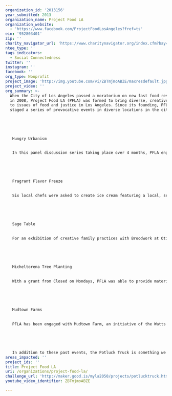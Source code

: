 ```yaml
---
organization_id: '2013156'
year_submitted: 2013
organization_name: Project Food LA
organization_website:
  - 'https://www.facebook.com/ProjectFoodLosAngeles?fref=ts'
ein: '952803401'
zip: ''
charity_navigator_url: 'https://www.charitynavigator.org/index.cfm?bay=search.profile&ein=952803401'
ntee_type: ''
tags_indicators:
  - Social Connectedness
twitter: ''
instagram: ''
facebook: ''
org_type: Nonprofit
project_image: 'http://img.youtube.com/vi/ZBTmjmoABZE/maxresdefault.jpg'
project_video: ''
org_summary: >-
  When the City of Los Angeles passed a moratorium on new fast food restaurants
  in 2008, Project Food LA (PFLA) was formed to bring diverse, creative voices
  to issues of food and justice in Los Angeles. Since its founding, PFLA has
  staged a series of provocative events in diverse locations in the city.
   
   
   
   
   
   Hungry Urbanism
   
   
   In this panel discussion series taking place over 4 months, PFLA engaged diverse thinkers to help look at the food system as an urban planning/design issue. The series of four discussions were staged at locations including Habeas Lounge and Southern California Institute of Architecture, the MAK Center in West Hollywood, and the Watts Labor Community Action Committee in Watts. The discussions tackled a range of topics including the role of local urban planning in the context of a global food system, a survey of urban food practices, the cultural conditions of health in South LA, and proposals for an urban farm in Watts.
   
   
   
   
   
   Fragrant Flavor Freeze
   
   
   Six local chefs were asked to create ice cream featuring a local, seasonal herb for a tasting event on Father’s Day. Visitors were invited to sample, smell, touch, taste the herb and the ice cream on which it was based. The goal of the event was to celebrate flavor and local, seasonal ingredients. Participants were challenged to reconnect multiple senses to the experience of taste.
   
   
   
   
   
   Sage Table
   
   
   For an exhibition of creative family practices with Broodwork at Otis College of Art & Design, PFLA created the “Sage Table.” This table was an apothecary of sorts, cataloguing 17 types of local sage in a unique table. The tabletop contained the sage varieties as well as a series of seeds for collection and home planting. Visitors were invited to sow the seeds with pots and organic soil that were provided. The table also housed a variety of reference materials and didactic information about the sage so common in California.
   
   
   
   
   
   Micheltorena Tree Planting
   
   
   With a grant from Closed on Mondays, PFLA was able to provide materials and labor for a tree planting at Micheltorena School in the Silverlake area of Los Angeles. As part of the school’s community work day and the United States Green Building Council’s day of service, PFLA engaged a school mission to transform asphalt to permeable surface and fruit trees. A Guava Tree was planted in the playground, and has grown since we implemented the project.
   
   
   
   
   
   Mudtown Farms
   
   
   PFLA has been engaged with Mudtown Farm, an initiative of the Watts Labor Community Action Committee. We have been involved with a series of events for this project. With a successful Prop 84 grant of nearly $5 million, PFLA has staged tours, cross promoted and advocated for the realization of this project.
   
   
   
   
   
   In addition to these past events, the Potluck Truck is something we have discussed for quite a while. Currently, events are being planned around the conflict between indigenous Mexican farmers and the Monsanto Corporation as big agriculture attempts to take over the Mexican production of corn.
areas_impacted: ''
project_ids: ''
title: Project Food LA
uri: /organizations/project-food-la/
challenge_url: 'http://maker.good.is/myla2050/projects/potlucktruck.html'
youtube_video_identifier: ZBTmjmoABZE

---
```

